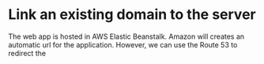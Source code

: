 # Link an existing domain to the server

The web app is hosted in AWS Elastic Beanstalk. Amazon will creates an automatic url for the application. However, we can use the Route 53 to redirect the 